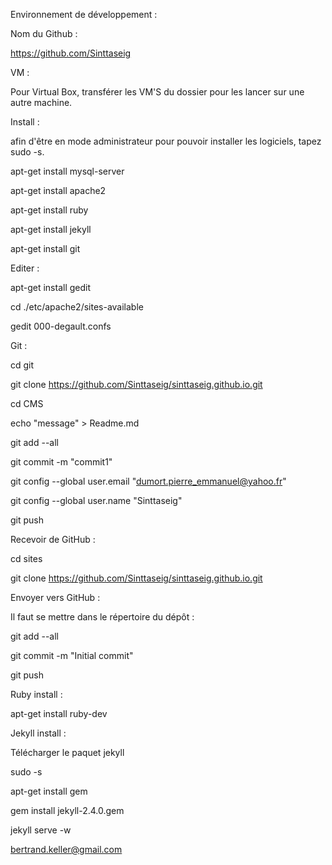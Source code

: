 Environnement de développement :

Nom du Github :

https://github.com/Sinttaseig


VM :

Pour Virtual Box, transférer les VM'S du dossier pour les lancer sur une autre machine.


Install : 

afin d'être en mode administrateur pour pouvoir installer les logiciels, tapez sudo -s.

apt-get install mysql-server

apt-get install apache2

apt-get install ruby

apt-get install jekyll

apt-get install git


Editer :

apt-get install gedit

cd ./etc/apache2/sites-available

gedit 000-degault.confs


Git :

cd git

git clone https://github.com/Sinttaseig/sinttaseig.github.io.git

cd CMS

echo "message" > Readme.md

git add --all

git commit -m "commit1"

git config --global user.email "dumort.pierre_emmanuel@yahoo.fr"

git config --global user.name "Sinttaseig"

git push


Recevoir de GitHub :

cd sites


git clone https://github.com/Sinttaseig/sinttaseig.github.io.git


Envoyer vers GitHub :

Il faut se mettre dans le répertoire du dépôt :

git add --all

git commit -m "Initial commit"

git push


Ruby install :

apt-get install ruby-dev


Jekyll install :

Télécharger le paquet jekyll

sudo -s

apt-get install gem

gem install jekyll-2.4.0.gem

jekyll serve -w




bertrand.keller@gmail.com



